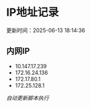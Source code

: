 # IP地址记录

更新时间：2025-06-13 18:14:36
## 内网IP
- 10.147.17.239
- 172.16.24.136
- 172.17.80.1
- 172.25.128.1

*自动更新脚本执行*          